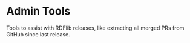 # Admin Tools

Tools to assist with RDFlib releases, like extracting all merged PRs from GitHub since last release.

